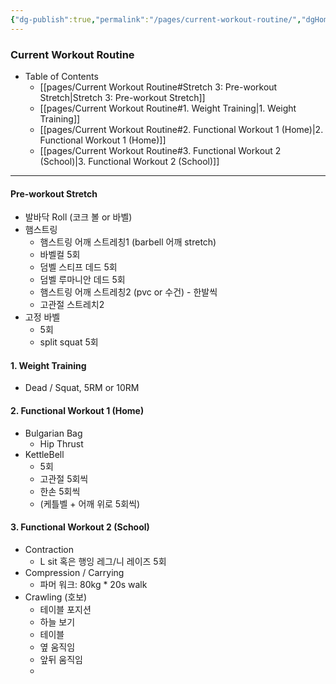 ```yaml
---
{"dg-publish":true,"permalink":"/pages/current-workout-routine/","dgHomeLink":true,"dgPassFrontmatter":false}
---
```



### Current Workout Routine

- Table of Contents
	- [[pages/Current Workout Routine#Stretch 3: Pre-workout Stretch|Stretch 3: Pre-workout Stretch]]
	- [[pages/Current Workout Routine#1. Weight Training|1. Weight Training]]
	- [[pages/Current Workout Routine#2. Functional Workout 1 (Home)|2. Functional Workout 1 (Home)]]
	- [[pages/Current Workout Routine#3. Functional Workout 2 (School)|3. Functional Workout 2 (School)]]


<div style="page-break-after: always;"></div>

---




#### Pre-workout Stretch
- 발바닥 Roll (코크 볼 or 바벨)
- 햄스트링
	- 햄스트링 어깨 스트레칭1 (barbell 어깨 stretch)
	- 바벨컬 5회
	- 덤벨 스티프 데드 5회
	- 덤벨 루마니안 데드 5회
	- 햄스트링 어깨 스트레칭2 (pvc or 수건) - 한발씩
	- 고관절 스트레치2
- 고정 바벨 
	- 5회
	- split squat 5회



#### 1. Weight Training
- Dead / Squat, 5RM or 10RM

#### 2. Functional Workout 1 (Home)
- Bulgarian Bag
	- Hip Thrust
- KettleBell
	- 5회
	- 고관절 5회씩
	- 한손 5회씩
	- (케틀벨 + 어깨 위로 5회씩)

#### 3. Functional Workout 2 (School)
- Contraction
	- L sit 혹은 행잉 레그/니 레이즈  5회
- Compression / Carrying
	- 파머 워크: 80kg * 20s walk
- Crawling (호보)
	- 테이블 포지션
	- 하늘 보기 
	- 테이블
	- 옆 움직임
	- 앞뒤 움직임
	- 